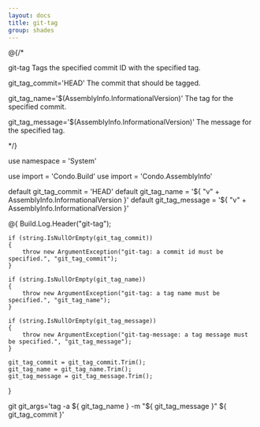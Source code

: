 ```yaml
---
layout: docs
title: git-tag
group: shades
---
```


@{/*

git-tag
    Tags the specified commit ID with the specified tag.

git_tag_commit='HEAD'
    The commit that should be tagged.

git_tag_name='$(AssemblyInfo.InformationalVersion)'
    The tag for the specified commit.

git_tag_message='$(AssemblyInfo.InformationalVersion)'
    The message for the specified tag.

*/}

use namespace = 'System'

use import = 'Condo.Build'
use import = 'Condo.AssemblyInfo'

default git_tag_commit  = 'HEAD'
default git_tag_name    = '${ "v" + AssemblyInfo.InformationalVersion }'
default git_tag_message = '${ "v" + AssemblyInfo.InformationalVersion }'

@{
    Build.Log.Header("git-tag");

    if (string.IsNullOrEmpty(git_tag_commit))
    {
        throw new ArgumentException("git-tag: a commit id must be specified.", "git_tag_commit");
    }

    if (string.IsNullOrEmpty(git_tag_name))
    {
        throw new ArgumentException("git-tag: a tag name must be specified.", "git_tag_name");
    }

    if (string.IsNullOrEmpty(git_tag_message))
    {
        throw new ArgumentException("git-tag-message: a tag message must be specified.", "git_tag_message");
    }

    git_tag_commit = git_tag_commit.Trim();
    git_tag_name = git_tag_name.Trim();
    git_tag_message = git_tag_message.Trim();
}

git git_args='tag -a ${ git_tag_name } -m "${ git_tag_message }" ${ git_tag_commit }'